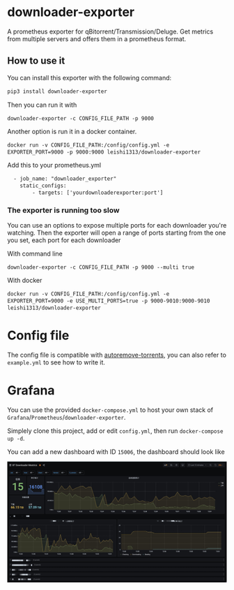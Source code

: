 # downloader-exporter

A prometheus exporter for qBitorrent/Transmission/Deluge. Get metrics from multiple servers and offers them in a prometheus format.


## How to use it

You can install this exporter with the following command:

```bash
pip3 install downloader-exporter
```

Then you can run it with

```
downloader-exporter -c CONFIG_FILE_PATH -p 9000
```

Another option is run it in a docker container.

```
docker run -v CONFIG_FILE_PATH:/config/config.yml -e EXPORTER_PORT=9000 -p 9000:9000 leishi1313/downloader-exporter
```
Add this to your prometheus.yml
```
  - job_name: "downloader_exporter"
    static_configs:
        - targets: ['yourdownloaderexporter:port']
```

### The exporter is running too slow

You can use an options to expose multiple ports for each downloader you're watching. Then the exporter will open a range of ports starting from the one you set, each port for each downloader

With command line
```
downloader-exporter -c CONFIG_FILE_PATH -p 9000 --multi true
```

With docker
```
docker run -v CONFIG_FILE_PATH:/config/config.yml -e EXPORTER_PORT=9000 -e USE_MULTI_PORTS=true -p 9000-9010:9000-9010 leishi1313/downloader-exporter
```

# Config file

The config file is compatible with [autoremove-torrents](https://github.com/jerrymakesjelly/autoremove-torrents), you can also refer to `example.yml` to see how to write it.

# Grafana

You can use the provided `docker-compose.yml` to host your own stack of `Grafana`/`Prometheus`/`downloader-exporter`.

Simplely clone this project, add or edit `config.yml`, then run `docker-compose up -d`.

You can add a new dashboard with ID `15006`, the dashboard should look like

![](./grafana/screenshot.jpg)